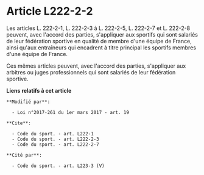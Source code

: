 # Article L222-2-2

Les articles L. 222-2-1, L. 222-2-3 à L. 222-2-5, L. 222-2-7 et L. 222-2-8 peuvent, avec l'accord des parties, s'appliquer
aux sportifs qui sont salariés de leur fédération sportive en qualité de membre d'une équipe de France, ainsi qu'aux
entraîneurs  qui encadrent à titre principal les sportifs membres d'une équipe de France.

Ces mêmes articles peuvent, avec l'accord des parties, s'appliquer aux arbitres ou juges professionnels qui sont salariés de
leur fédération sportive.

**Liens relatifs à cet article**

	**Modifié par**:

	  - Loi n°2017-261 du 1er mars 2017 - art. 19

	**Cite**:

	  - Code du sport. - art. L222-1
	  - Code du sport. - art. L222-2-3
	  - Code du sport. - art. L222-2-7

	**Cité par**:

	  - Code du sport. - art. L223-3 (V)
